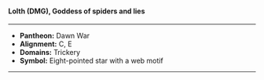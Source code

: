 #### Lolth (DMG), Goddess of spiders and lies
___

- **Pantheon:** Dawn War
- **Alignment:** C, E
- **Domains:** Trickery
- **Symbol:** Eight-pointed star with a web motif
___
